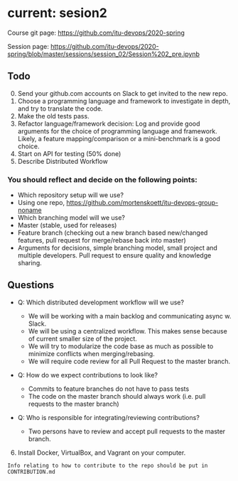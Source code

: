 # current: sesion2

Course git page: https://github.com/itu-devops/2020-spring

Session page: https://github.com/itu-devops/2020-spring/blob/master/sessions/session_02/Session%202_pre.ipynb

## Todo
0) Send your github.com accounts on Slack to get invited to the new repo.
1) Choose a programming language and framework to investigate in depth, and try to translate the code.
2) Make the old tests pass.
3) Refactor language/framework decision: Log and provide good arguments for the choice of programming language and framework. Likely, a feature mapping/comparison or a mini-benchmark is a good choice.
4) Start on API for testing (50% done)
5) Describe Distributed Workflow
  
### You should reflect and decide on the following points:
- Which repository setup will we use?
- Using one repo, https://github.com/mortenskoett/itu-devops-group-noname
- Which branching model will we use?
- Master (stable, used for releases)
- Feature branch (checking out a new branch based new/changed features, pull request for merge/rebase back into master)
- Arguments for decisions, simple branching model, small project and multiple developers. Pull request to ensure quality and knowledge sharing.

## Questions
- Q: Which distributed development workflow will we use?
  - We will be working with a main backlog and communicating async w. Slack.
  - We will be using a centralized workflow. This makes sense because of current smaller size of the project.
  - We will try to modularize the code base as much as possible to minimize conflicts when merging/rebasing.
  - We will require code review for all Pull Request to the master branch.
  
- Q: How do we expect contributions to look like?
  - Commits to feature branches do not have to pass tests
  - The code on the master branch should always work (i.e. pull requests to the master branch)
  
- Q: Who is responsible for integrating/reviewing contributions?
  - Two persons have to review and accept pull requests to the master branch.

6) Install Docker, VirtualBox, and Vagrant on your computer.

```
Info relating to how to contribute to the repo should be put in CONTRIBUTION.md
```
